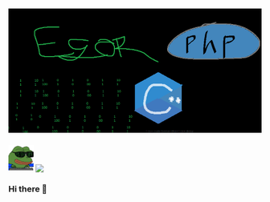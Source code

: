# [![egor kharatyan header](Untitled.png)](http://egor.co.za)

<img src="hackerman.gif" width="50px"/>


<img align="center" src="https://github-readme-stats.vercel.app/api/top-langs/?username=PurryFury&theme=blue-green" />

### Hi there 👋

<!--
**PurryFury/PurryFury** is a ✨ _special_ ✨ repository because its `README.md` (this file) appears on your GitHub profile.

Here are some ideas to get you started:

- 🔭 I’m currently working on ...
- 🌱 I’m currently learning ...
- 👯 I’m looking to collaborate on ...
- 🤔 I’m looking for help with ...
- 💬 Ask me about ...
- 📫 How to reach me: ...
- 😄 Pronouns: ...
- ⚡ Fun fact: ...
-->

